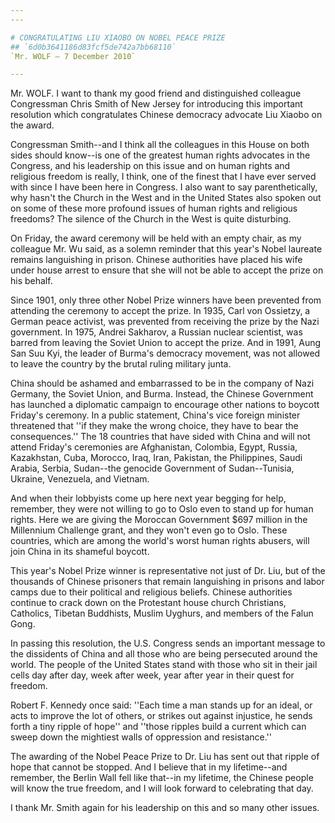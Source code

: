 ```yaml
---
---

# CONGRATULATING LIU XIAOBO ON NOBEL PEACE PRIZE
## `6d0b3641186d83fcf5de742a7bb68110`
`Mr. WOLF — 7 December 2010`

---
```



Mr. WOLF. I want to thank my good friend and distinguished colleague 
Congressman Chris Smith of New Jersey for introducing this important 
resolution which congratulates Chinese democracy advocate Liu Xiaobo on 
the award.

Congressman Smith--and I think all the colleagues in this House on 
both sides should know--is one of the greatest human rights advocates 
in the Congress, and his leadership on this issue and on human rights 
and religious freedom is really, I think, one of the finest that I have 
ever served with since I have been here in Congress. I also want to say 
parenthetically, why hasn't the Church in the West and in the United 
States also spoken out on some of these more profound issues of human 
rights and religious freedoms? The silence of the Church in the West is 
quite disturbing.

On Friday, the award ceremony will be held with an empty chair, as my 
colleague Mr. Wu said, as a solemn reminder that this year's Nobel 
laureate remains languishing in prison. Chinese authorities have placed 
his wife under house arrest to ensure that she will not be able to 
accept the prize on his behalf.

Since 1901, only three other Nobel Prize winners have been prevented 
from attending the ceremony to accept the prize. In 1935, Carl von 
Ossietzy, a German peace activist, was prevented from receiving the 
prize by the Nazi government. In 1975, Andrei Sakharov, a Russian 
nuclear scientist, was barred from leaving the Soviet Union to accept 
the prize. And in 1991, Aung San Suu Kyi, the leader of Burma's 
democracy movement, was not allowed to leave the country by the brutal 
ruling military junta.

China should be ashamed and embarrassed to be in the company of Nazi 
Germany, the Soviet Union, and Burma. Instead, the Chinese Government 
has launched a diplomatic campaign to encourage other nations to 
boycott Friday's ceremony. In a public statement, China's vice foreign 
minister threatened that ''if they make the wrong choice, they have to 
bear the consequences.'' The 18 countries that have sided with China 
and will not attend Friday's ceremonies are Afghanistan, Colombia, 
Egypt, Russia, Kazakhstan, Cuba, Morocco, Iraq, Iran, Pakistan, the 
Philippines, Saudi Arabia, Serbia, Sudan--the genocide Government of 
Sudan--Tunisia, Ukraine, Venezuela, and Vietnam.

And when their lobbyists come up here next year begging for help, 
remember, they were not willing to go to Oslo even to stand up for 
human rights. Here we are giving the Moroccan Government $697 million 
in the Millennium Challenge grant, and they won't even go to Oslo. 
These countries, which are among the world's worst human rights 
abusers, will join China in its shameful boycott.

This year's Nobel Prize winner is representative not just of Dr. Liu, 
but of the thousands of Chinese prisoners that remain languishing in 
prisons and labor camps due to their political and religious beliefs. 
Chinese authorities continue to crack down on the Protestant house 
church Christians, Catholics, Tibetan Buddhists, Muslim Uyghurs, and 
members of the Falun Gong.

In passing this resolution, the U.S. Congress sends an important 
message to the dissidents of China and all those who are being 
persecuted around the world. The people of the United States stand with 
those who sit in their jail cells day after day, week after week, year 
after year in their quest for freedom.

Robert F. Kennedy once said: ''Each time a man stands up for an 
ideal, or acts to improve the lot of others, or strikes out against 
injustice, he sends forth a tiny ripple of hope'' and ''those ripples 
build a current which can sweep down the mightiest walls of oppression 
and resistance.''

The awarding of the Nobel Peace Prize to Dr. Liu has sent out that 
ripple of hope that cannot be stopped. And I believe that in my 
lifetime--and remember, the Berlin Wall fell like that--in my lifetime, 
the Chinese people will know the true freedom, and I will look forward 
to celebrating that day.

I thank Mr. Smith again for his leadership on this and so many other 
issues.